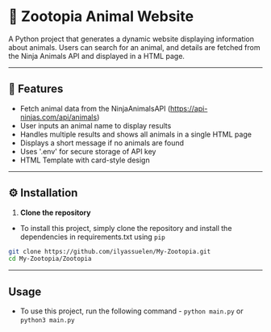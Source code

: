 # 🦊 Zootopia Animal Website

A Python project that generates a dynamic website displaying information about animals. Users can search for an animal, and details are fetched from the Ninja Animals API and displayed in a HTML page.

---
## 🌟 Features
- Fetch animal data from the NinjaAnimalsAPI (https://api-ninjas.com/api/animals)
- User inputs an animal name to display results
- Handles multiple results and shows all animals in a single HTML page
- Displays a short message if no animals are found
- Uses '.env' for secure storage of API key
- HTML Template with card-style design

---
## ⚙️ Installation

1. **Clone the repository**
- To install this project, simply clone the repository and install the dependencies in requirements.txt using `pip`
```bash
git clone https://github.com/ilyassuelen/My-Zootopia.git
cd My-Zootopia/Zootopia
```

---
## Usage

- To use this project, run the following command - `python main.py` or `python3 main.py`
